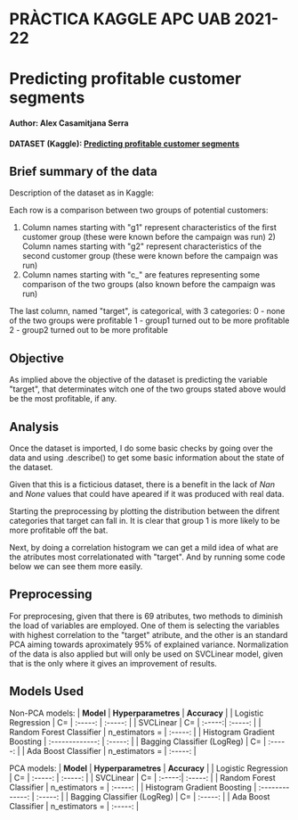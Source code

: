# PRÀCTICA KAGGLE APC UAB 2021-22 
# Predicting profitable customer segments
#### Author: Alex Casamitjana Serra
#### DATASET (Kaggle): [Predicting profitable customer segments](https://www.kaggle.com/tsiaras/predicting-profitable-customer-segments)

## **Brief summary of the data**
Description of the dataset as in Kaggle:

Each row is a comparison between two groups of potential customers:
1) Column names starting with "g1" represent characteristics of the first customer group (these were known before the campaign was run) 2) Column names starting with "g2" represent characteristics of the second customer group (these were known before the campaign was run)
3) Column names starting with "c_" are features representing some comparison of the two groups (also known before the campaign was run)

The last column, named "target", is categorical, with 3 categories:
0 - none of the two groups were profitable
1 - group1 turned out to be more profitable
2 - group2 turned out to be more profitable

## **Objective**
As implied above the objective of the dataset is predicting the variable "target", that determinates witch one of the two groups stated above would be the most profitable, if any. 



## **Analysis** 
Once the dataset is imported, I do some basic checks by going over the data and using .describe() to get some basic information about the state of the dataset.

Given that this is a ficticious dataset, there is a benefit in the lack of _Nan_ and _None_ values that could have apeared if it was produced with real data. 

Starting the preprocessing by plotting the distribution between the difrent categories that target can fall in. It is clear that group 1 is more likely to be more profitable off the bat.

Next, by doing a correlation histogram we can get a mild idea of what are the atributes most correlationated with "target". And by running some code below we can see them more easily.

## **Preprocessing**
For preprocesing, given that there is 69 atributes, two methods to diminish the load of variables are employed. One of them is selecting the variables with highest correlation to the "target" atribute, and the other is an standard PCA aiming towards aproximately 95% of explained variance. Normalization of the data is also applied but will only be used on SVCLinear model, given that is the only where it gives an improvement of results.

## **Models Used**

Non-PCA models:
| **Model**        | **Hyperparametres**  | **Accuracy**  |
| Logistic Regression | C= | :-----: | :-----: |
| SVCLinear | C= | :-----:| :-----: |
| Random Forest Classifier | n_estimators =  | :-----: |
| Histogram Gradient Boosting | :-------------: | :-----: |
| Bagging Classifier (LogReg) | C= | :-----: |
| Ada Boost Classifier | n_estimators =  | :-----: |

PCA models:
| **Model**        | **Hyperparametres**  | **Accuracy**  |
| Logistic Regression | C= | :-----: | :-----: |
| SVCLinear | C= | :-----:| :-----: |
| Random Forest Classifier | n_estimators =  | :-----: |
| Histogram Gradient Boosting | :-------------: | :-----: |
| Bagging Classifier (LogReg) | C= | :-----: |
| Ada Boost Classifier | n_estimators =  | :-----: |
